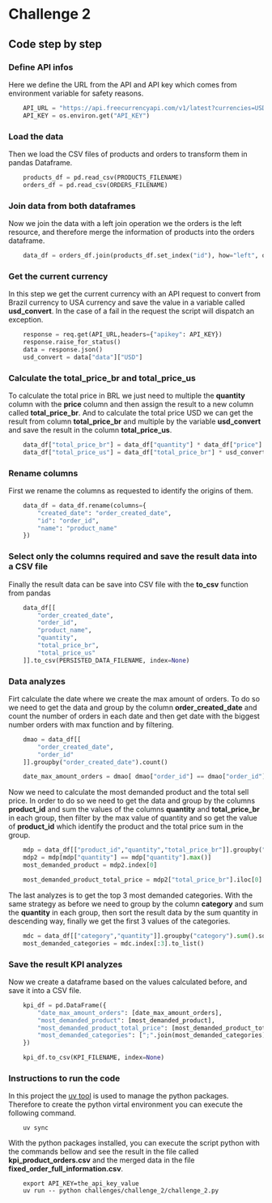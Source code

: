 
# Challenge 2

## Code step by step

### Define API infos

Here we define the URL from the API and API key which comes from environment variable for safety reasons.
```python
    API_URL = "https://api.freecurrencyapi.com/v1/latest?currencies=USD&base_currency=BRL"
    API_KEY = os.environ.get("API_KEY")
```

### Load the data

Then we load the CSV files of products and orders to transform them in pandas Dataframe.

```python
    products_df = pd.read_csv(PRODUCTS_FILENAME)
    orders_df = pd.read_csv(ORDERS_FILENAME)
```

### Join data from both dataframes

Now we join the data with a left join operation we the orders is the left resource, and therefore merge the information of products into the orders dataframe.

```python
    data_df = orders_df.join(products_df.set_index("id"), how="left", on="product_id")
```

### Get the current currency

In this step we get the current currency with an API request to convert from Brazil currency to USA currency and save the value in a variable called **usd_convert**. In the case of a fail in the request the script will dispatch an exception.

```python
    response = req.get(API_URL,headers={"apikey": API_KEY})
    response.raise_for_status()
    data = response.json()
    usd_convert = data["data"]["USD"]
```

### Calculate the total_price_br and total_price_us

To calculate the total price in BRL we just need to multiple the **quantity** column with the **price** column and then assign the result to a new column called **total_price_br**. And to calculate the total price USD we can get the result from column **total_price_br** and multiple by the variable **usd_convert** and save the result in the column **total_price_us**.

```python
    data_df["total_price_br"] = data_df["quantity"] * data_df["price"]
    data_df["total_price_us"] = data_df["total_price_br"] * usd_convert
```

### Rename columns

First we rename the columns as requested to identify the origins of them.

```python
    data_df = data_df.rename(columns={
        "created_date": "order_created_date",
        "id": "order_id", 
        "name": "product_name"
    })
```

### Select only the columns required and save the result data into a CSV file

Finally the result data can be save into CSV file with the **to_csv** function from pandas

```python
    data_df[[
        "order_created_date",
        "order_id",
        "product_name",
        "quantity",
        "total_price_br",
        "total_price_us"
    ]].to_csv(PERSISTED_DATA_FILENAME, index=None)
```

### Data analyzes

Firt calculate the date where we create the max amount of orders. To do so we need to get the data and group by the column **order_created_date** and count the number of orders in each date and then get date with the biggest number orders with max function and by filtering.

```python
    dmao = data_df[[
        "order_created_date",
        "order_id"
    ]].groupby("order_created_date").count()

    date_max_amount_orders = dmao[ dmao["order_id"] == dmao["order_id"].max()].index[0]
```

Now we need to calculate the most demanded product and the total sell price. In order to do so we need to get the data and group by the columns **product_id** and sum the values of the columns **quantity** and **total_price_br** in each group, then filter by the max value of quantity and so get the value of **product_id** which identify the product and the total price sum in the group.

```python
    mdp = data_df[["product_id","quantity","total_price_br"]].groupby("product_id").sum()
    mdp2 = mdp[mdp["quantity"] == mdp["quantity"].max()]
    most_demanded_product = mdp2.index[0]

    most_demanded_product_total_price = mdp2["total_price_br"].iloc[0]
```

The last analyzes is to get the top 3 most demanded categories. With the same strategy as before we need to group by the column **category** and sum the **quantity** in each group, then sort the result data by the sum quantity in descending way, finally we get the first 3 values of the categories.

```python
    mdc = data_df[["category","quantity"]].groupby("category").sum().sort_values("quantity", ascending=False)
    most_demanded_categories = mdc.index[:3].to_list()
```

### Save the result KPI analyzes

Now we create a dataframe based on the values calculated before, and save it into a CSV file.
```python
    kpi_df = pd.DataFrame({
        "date_max_amount_orders": [date_max_amount_orders],
        "most_demanded_product": [most_demanded_product],
        "most_demanded_product_total_price": [most_demanded_product_total_price],
        "most_demanded_categories": [";".join(most_demanded_categories)]
    })

    kpi_df.to_csv(KPI_FILENAME, index=None)
```

### Instructions to run the code

In this project the [uv tool](https://docs.astral.sh/uv/) is used to manage the python packages. Therefore to create the python virtal environment you can execute the following command.

```
    uv sync
```

With the python packages installed, you can execute the script python with the commands bellow and see the result in the file called **kpi_product_orders.csv** and the merged data in the file **fixed_order_full_information.csv**.

```
    export API_KEY=the_api_key_value
    uv run -- python challenges/challenge_2/challenge_2.py
```
